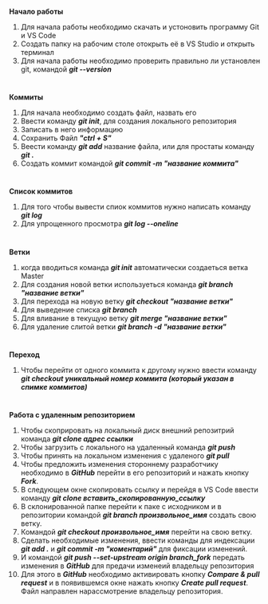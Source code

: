 
**Начало работы**
1. Для начала работы необходимо скачать и устоновить программу Git и VS Code
2. Создать папку на рабочим столе отокрыть её в VS Studio и открыть терминал
3. Для начала работы необходимо проверить правильно ли установлен git, командой ***git --version***
#
**Коммиты**
1. Для начала необходимо создать файл, назвать его
2. Ввести команду ***git init***, для создания локального репозитория
4. Записать в него информацию
5. Сохранить Файл ***"ctrl + S"***
6. Веести команду ***git add*** название файла, или для простаты команду ***git .***
7. Создать коммит командой ***git commit -m "название коммита"***
#
**Список коммитов**
1. Для того чтобы вывести спиок коммитов нужно написать команду ***git log***
2. Для упрощенного просмотра ***git log --oneline*** 
#
**Ветки**
1. когда вводиться команда ***git init*** автоматически создаеться ветка Master
2. Для создания новой ветки используеться команда ***git branch "название ветки"***
3. Для перехода на новую ветку ***git checkout "название ветки"***
4. Для выведение списка ***git branch***
5. Для вливание в текущую ветку ***git merge "название ветки"***
6. Для удаление слитой ветки ***git branch -d "название ветки"***
#
**Переход**
1. Чтобы перейти от одного коммита к другому нужно ввести команду ***git checkout уникальный номер коммита (который указан в спимке коммитов)***
#
**Работа с удаленным репозиторием**
1. Чтобы скоприровать на локальный диск внешний репозитрий команда ***git clone адрес ссылки***
2. Чтобы загрузить с локального на удаленный команда ***git push***
3. Чтобы принять на локальном изменения с удаленого ***git pull***
4. Чтобы предложить изменения стороннему разработчику необходимо в ***GitHub*** перейти в его репозиторий и нажать кнопку ***Fork***.
5. В следующем окне скопировать ссылку и перейдя в VS Code ввести команду ***git clone вставить_скопированную_ссылку***
6. В склонированной папке перейти к паке с исходником и в репозитории командой ***git branch произвольное_имя*** создать свою ветку.
7. Командой ***git checkout произвольное_имя*** перейти на свою ветку.
8. Сделать необходимые изменения, ввести команды для индексации ***git add .*** и ***git commit -m "коментарий"*** для фиксации изменений.
9. И командой ***git push --set-upstream origin branch_fork*** передать  изменения в ***GitHub*** для предачи изменеий владельцу репозитория
10. Для этого в ***GitHub*** необходимо активировать кнопку ***Compare & pull request*** и в появившемся окне нажать кнопку ***Create pull request***. Файл направлен нарассмотрение владельцу репозитория.